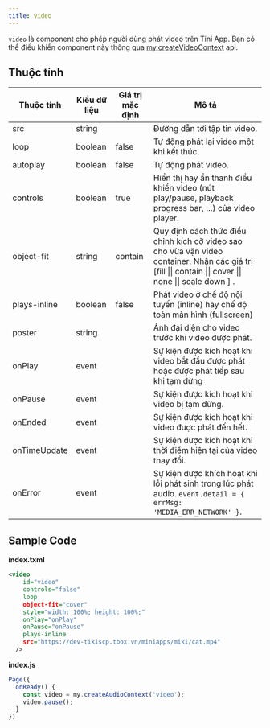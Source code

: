 ```yaml
---
title: video
---
```


`video` là component cho phép người dùng phát video trên Tini App. Bạn có thể điều khiển component này thông qua [my.createVideoContext](/docs/api/media/create-video-context) api.

## Thuộc tính

| Thuộc tính   | Kiểu dữ liệu | Giá trị mặc định | Mô tả                                                                                                                                                       |
| ------------ | ------------ | ---------------- | ----------------------------------------------------------------------------------------------------------------------------------------------------------- |
| src          | string       |                  | Đường dẫn tới tập tin video.                                                                                                                                |
| loop         | boolean      | false            | Tự động phát lại video một khi kết thúc.                                                                                                                    |
| autoplay     | boolean      | false            | Tự động phát video.                                                                                                                                         |
| controls     | boolean      | true             | Hiển thị hay ẩn thanh điều khiển video  (nút play/pause, playback progress bar, ...) của video player.                                                      |
| object-fit   | string       | contain          | Quy định cách thức điều chỉnh kích cỡ video sao cho vừa vặn video container. Nhận các giá trị [fill  \|\| contain  \|\| cover \|\| none \|\| scale down ] . |
| plays-inline | boolean      | false            | Phát video ở chế độ nội tuyến (inline) hay chế độ toàn màn hình (fullscreen)                                                                                |
| poster       | string       |                  | Ảnh đại diện cho video trước khi video được phát.                                                                                                           |
| onPlay       | event        |                  | Sự kiện được kích hoạt khi video bắt đầu được phát hoặc được phát  tiếp sau khi tạm dừng                                                                    |
| onPause      | event        |                  | Sự kiện được kích hoạt khi video bị tạm dừng.                                                                                                               |
| onEnded      | event        |                  | Sự kiện được kích hoạt khi video được phát đến hết.                                                                                                         |
| onTimeUpdate | event        |                  | Sự kiện được kích hoạt khi thời điểm hiện tại của video thay đổi.                                                                                           |
| onError      | event        |                  | Sự kiện được khích hoạt khi lỗi phát sinh trong lúc phát audio. `event.detail = { errMsg: 'MEDIA_ERR_NETWORK' }`.                                           |

## Sample Code

**index.txml**

```xml
<video
    id="video"
    controls="false"
    loop
    object-fit="cover"
    style="width: 100%; height: 100%;"
    onPlay="onPlay"
    onPause="onPause"
    plays-inline
    src="https://dev-tikiscp.tbox.vn/miniapps/miki/cat.mp4"
  />
```

**index.js**

```js
Page({
  onReady() {
    const video = my.createAudioContext('video');
    video.pause();
  }
})
```

